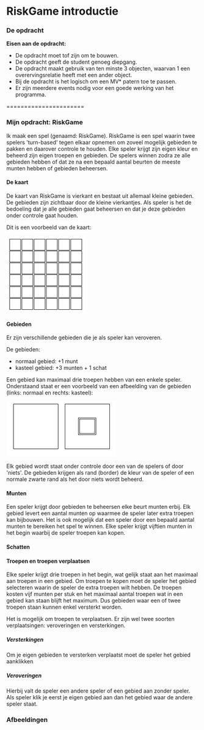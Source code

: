 RiskGame introductie
======================

### De opdracht
**Eisen aan de opdracht:**
- De opdracht moet tof zijn om te bouwen.	
- De opdracht geeft de student genoeg diepgang.	
- De opdracht maakt gebruik van ten minste 3 objecten, waarvan 1 een overervingsrelatie heeft met een ander object.	
- Bij de opdracht is het logisch om een MV* patern toe te passen.	
- Er zijn meerdere events nodig voor een goede werking van het programma.

======================

### Mijn opdracht: RiskGame
Ik maak een spel (genaamd: RiskGame). 
RiskGame is een spel waarin twee spelers 'turn-based' tegen elkaar opnemen om zoveel mogelijk gebieden te pakken en daarover controle te houden.
Elke speler krijgt zijn eigen kleur en beheerd zijn eigen troepen en gebieden.
De spelers winnen zodra ze alle gebieden hebben of dat ze na een bepaald aantal beurten de meeste munten hebben of gebieden beheersen.

#### De kaart
De kaart van RiskGame is vierkant en bestaat uit allemaal kleine gebieden.
De gebieden zijn zichtbaar door de kleine vierkantjes.
Als speler is het de bedoeling dat je alle gebieden gaat beheersen en dat je deze gebieden onder controle gaat houden.

Dit is een voorbeeld van de kaart:

![kaart RiskGame](https://raw.githubusercontent.com/SEALdvd/FED01_0846138_RiskGame/master/Overige_bestanden/res/kaart.png "Kaart RiskGame")

#### Gebieden
Er zijn verschillende gebieden die je als speler kan veroveren.

De gebieden:
- normaal gebied: +1 munt
- kasteel gebied: +3 munten + 1 schat

Een gebied kan maximaal drie troepen hebben van een enkele speler.
Onderstaand staat er een voorbeeld van een afbeelding van de gebieden (links: normaal en rechts: kasteel):

![gebieden RiskGame](https://raw.githubusercontent.com/SEALdvd/FED01_0846138_RiskGame/master/Overige_bestanden/res/gebieden.png "Gebieden RiskGame")

Elk gebied wordt staat onder controle door een van de spelers of door 'niets'.
De gebieden krijgen als rand (border) de kleur van de speler of een normale zwarte rand als het door niets wordt beheerd.

#### Munten
Een speler krijgt door gebieden te beheersen elke beurt munten erbij.
Elk gebied levert een aantal munten op waarmee de speler later extra troepen kan bijbouwen.
Het is ook mogelijk dat een speler door een bepaald aantal munten te bereiken het spel te winnen.
Elke speler krijgt vijftien munten in het begin waarbij de speler troepen kan kopen.

#### Schatten


#### Troepen en troepen verplaatsen
Elke speler krijgt drie troepen in het begin, wat gelijk staat aan het maximaal aan troepen in een gebied.
Om troepen te kopen moet de speler het gebied selecteren waarin de speler de extra troepen wilt hebben.
De troepen kosten vijf munten per stuk en het maximaal aantal troepen wat in een gebied kan staan blijft het maximum.
Dus gebieden waar een of twee troepen staan kunnen enkel versterkt worden.

Het is mogelijk om troepen te verplaatsen. Er zijn wel twee soorten verplaatsingen: veroveringen en versterkingen.

##### Versterkingen
Om je eigen gebieden te versterken verplaatst moet de speler het gebied aanklikken

##### Veroveringen
Hierbij valt de speler een andere speler of een gebied aan zonder speler.
Als speler klik je eerst je eigen gebied aan dan het gebied waar de andere speler staat.

### Afbeeldingen

